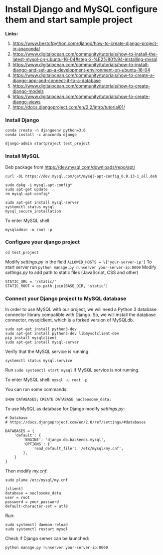 # Install Django and MySQL configure them and start sample project
**Links:**
1. https://www.bestofpython.com/django/how-to-create-django-project-in-anaconda/
2. https://www.digitalocean.com/community/tutorials/how-to-install-the-latest-mysql-on-ubuntu-16-04#step-2-%E2%80%94-installing-mysql
3. https://www.digitalocean.com/community/tutorials/how-to-install-django-and-set-up-a-development-environment-on-ubuntu-16-04
4. https://www.digitalocean.com/community/tutorials/how-to-create-a-django-app-and-connect-it-to-a-database
5. https://www.digitalocean.com/community/tutorials/how-to-create-django-models
6. https://www.digitalocean.com/community/tutorials/how-to-create-django-views
7. https://docs.djangoproject.com/en/2.2/intro/tutorial01/
### Install Django
```
conda create -n djangoenv python=3.6
conda install -c anaconda django
```
```
django-admin startproject test_project
```

### Install MySQL 
Deb package from https://dev.mysql.com/downloads/repo/apt/
```
curl -OL https://dev.mysql.com/get/mysql-apt-config_0.8.13-1_all.deb
```
```
sudo dpkg -i mysql-apt-config*
sudo apt-get update
rm mysql-apt-config*
```
```
sudo apt-get install mysql-server
systemctl status mysql
mysql_secure_installation
```
To enter MySQL shell
```
mysqladmin -u root -p
```
### Configure your django project
```
cd test_project
```
Modify *settings.py* in the field ```ALLOWED_HOSTS = \['your-server-ip']```
To start server run ```python manage.py runserver your-server-ip:8000```
Modify *settings.py* to add path to static files (JavaScript, CSS and other)
```
STATIC_URL = '/static/'
STATIC_ROOT = os.path.join(BASE_DIR, 'static')
```
### Connect your Django project to MySQL database
In order to use MySQL with our project, we will need a Python 3 database connector library compatible with Django. So, we will install the database connector, mysqlclient, which is a forked version of MySQLdb.
```
sudo apt-get install python3-dev
sudo apt-get install python3-dev libmysqlclient-dev
pip install mysqlclient
sudo apt-get install mysql-server
```
Verify that the MySQL service is running:
```
systemctl status mysql.service
```
Run ```sudo systemctl start mysql``` if MySQL service is not running.

To enter MySQL shell:
```mysql -u root -p```

You can run some commands:

```SHOW DATABASES;```
```CREATE DATABASE nucleosome_data;```

To use MySQL as database for Django modify *settings.py*:
```
# Database
# https://docs.djangoproject.com/en/2.0/ref/settings/#databases

DATABASES = {
    'default': {
        'ENGINE': 'django.db.backends.mysql',
        'OPTIONS': {
            'read_default_file': '/etc/mysql/my.cnf',
        },
    }
}
```
Then modify *my.cnf*:
```
sudo pluma /etc/mysql/my.cnf
```
```
[client]
database = nuclosome_data
user = root
password = your_password
default-character-set = utf8
```
Run:
```
sudo systemctl daemon-reload
sudo systemctl restart mysql
```
Check if Django server can be launched:
```
python manage.py runserver your-server-ip:8000
```
